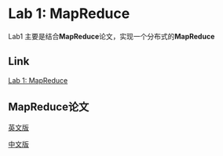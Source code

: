 # Lab 1: MapReduce

Lab1 主要是结合**MapReduce**论文，实现一个分布式的**MapReduce**

## Link

[Lab 1: MapReduce](https://pdos.csail.mit.edu/6.824/labs/lab-mr.html)

## MapReduce论文

[英文版](https://pdos.csail.mit.edu/6.824/papers/mapreduce.pdf)

[中文版](http://aleda.cn/papers/DistributedSystem/mapreduce-osdi04-cn.pdf)